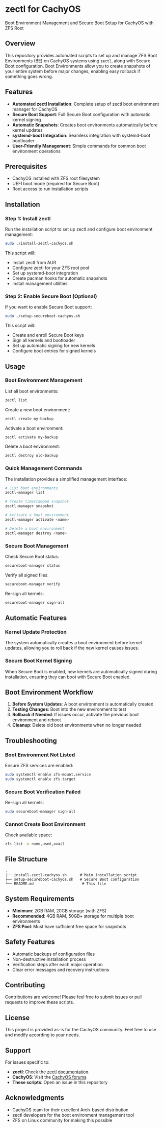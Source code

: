 # zectl for CachyOS

Boot Environment Management and Secure Boot Setup for CachyOS with ZFS Root

## Overview

This repository provides automated scripts to set up and manage ZFS Boot Environments (BE) on CachyOS systems using `zectl`, along with Secure Boot configuration. Boot Environments allow you to create snapshots of your entire system before major changes, enabling easy rollback if something goes wrong.

## Features

- **Automated zectl Installation**: Complete setup of zectl boot environment manager for CachyOS
- **Secure Boot Support**: Full Secure Boot configuration with automatic kernel signing
- **Automatic Snapshots**: Creates boot environments automatically before kernel updates
- **systemd-boot Integration**: Seamless integration with systemd-boot bootloader
- **User-Friendly Management**: Simple commands for common boot environment operations

## Prerequisites

- CachyOS installed with ZFS root filesystem
- UEFI boot mode (required for Secure Boot)
- Root access to run installation scripts

## Installation

### Step 1: Install zectl

Run the installation script to set up zectl and configure boot environment management:

```bash
sudo ./install-zectl-cachyos.sh
```

This script will:
- Install zectl from AUR
- Configure zectl for your ZFS root pool
- Set up systemd-boot integration
- Create pacman hooks for automatic snapshots
- Install management utilities

### Step 2: Enable Secure Boot (Optional)

If you want to enable Secure Boot support:

```bash
sudo ./setup-secureboot-cachyos.sh
```

This script will:
- Create and enroll Secure Boot keys
- Sign all kernels and bootloader
- Set up automatic signing for new kernels
- Configure boot entries for signed kernels

## Usage

### Boot Environment Management

List all boot environments:
```bash
zectl list
```

Create a new boot environment:
```bash
zectl create my-backup
```

Activate a boot environment:
```bash
zectl activate my-backup
```

Delete a boot environment:
```bash
zectl destroy old-backup
```

### Quick Management Commands

The installation provides a simplified management interface:

```bash
# List boot environments
zectl-manager list

# Create timestamped snapshot
zectl-manager snapshot

# Activate a boot environment
zectl-manager activate <name>

# Delete a boot environment
zectl-manager destroy <name>
```

### Secure Boot Management

Check Secure Boot status:
```bash
secureboot-manager status
```

Verify all signed files:
```bash
secureboot-manager verify
```

Re-sign all kernels:
```bash
secureboot-manager sign-all
```

## Automatic Features

### Kernel Update Protection

The system automatically creates a boot environment before kernel updates, allowing you to roll back if the new kernel causes issues.

### Secure Boot Kernel Signing

When Secure Boot is enabled, new kernels are automatically signed during installation, ensuring they can boot with Secure Boot enabled.

## Boot Environment Workflow

1. **Before System Updates**: A boot environment is automatically created
2. **Testing Changes**: Boot into the new environment to test
3. **Rollback if Needed**: If issues occur, activate the previous boot environment and reboot
4. **Cleanup**: Delete old boot environments when no longer needed

## Troubleshooting

### Boot Environment Not Listed

Ensure ZFS services are enabled:
```bash
sudo systemctl enable zfs-mount.service
sudo systemctl enable zfs.target
```

### Secure Boot Verification Failed

Re-sign all kernels:
```bash
sudo secureboot-manager sign-all
```

### Cannot Create Boot Environment

Check available space:
```bash
zfs list -o name,used,avail
```

## File Structure

```
.
├── install-zectl-cachyos.sh      # Main installation script
├── setup-secureboot-cachyos.sh   # Secure Boot configuration
└── README.md                      # This file
```

## System Requirements

- **Minimum**: 2GB RAM, 20GB storage (with ZFS)
- **Recommended**: 4GB RAM, 50GB+ storage for multiple boot environments
- **ZFS Pool**: Must have sufficient free space for snapshots

## Safety Features

- Automatic backups of configuration files
- Non-destructive installation process
- Verification steps after each major operation
- Clear error messages and recovery instructions

## Contributing

Contributions are welcome! Please feel free to submit issues or pull requests to improve these scripts.

## License

This project is provided as-is for the CachyOS community. Feel free to use and modify according to your needs.

## Support

For issues specific to:
- **zectl**: Check the [zectl documentation](https://github.com/johnramsden/zectl)
- **CachyOS**: Visit the [CachyOS forums](https://forum.cachyos.org/)
- **These scripts**: Open an issue in this repository

## Acknowledgments

- CachyOS team for their excellent Arch-based distribution
- zectl developers for the boot environment management tool
- ZFS on Linux community for making this possible